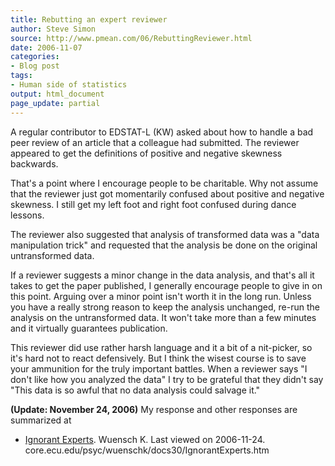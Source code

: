 ```yaml
---
title: Rebutting an expert reviewer
author: Steve Simon
source: http://www.pmean.com/06/RebuttingReviewer.html
date: 2006-11-07
categories:
- Blog post
tags:
- Human side of statistics
output: html_document
page_update: partial
---
```


A regular contributor to EDSTAT-L (KW) asked about how to handle a bad
peer review of an article that a colleague had submitted. The reviewer
appeared to get the definitions of positive and negative skewness
backwards.

That's a point where I encourage people to be charitable. Why not
assume that the reviewer just got momentarily confused about positive
and negative skewness. I still get my left foot and right foot confused
during dance lessons.

The reviewer also suggested that analysis of transformed data was a
"data manipulation trick" and requested that the analysis be done on
the original untransformed data.

If a reviewer suggests a minor change in the data analysis, and that's
all it takes to get the paper published, I generally encourage people to
give in on this point. Arguing over a minor point isn't worth it in the
long run. Unless you have a really strong reason to keep the analysis
unchanged, re-run the analysis on the untransformed data. It won't take
more than a few minutes and it virtually guarantees publication.

This reviewer did use rather harsh language and it a bit of a
nit-picker, so it's hard not to react defensively. But I think the
wisest course is to save your ammunition for the truly important
battles. When a reviewer says "I don't like how you analyzed the
data" I try to be grateful that they didn't say "This data is so
awful that no data analysis could salvage it."

**(Update: November 24, 2006)** My response and other responses are
summarized at

-   [Ignorant
    Experts](http://core.ecu.edu/psyc/wuenschk/docs30/IgnorantExperts.htm).
    Wuensch K. Last viewed on 2006-11-24.
    core.ecu.edu/psyc/wuenschk/docs30/IgnorantExperts.htm
